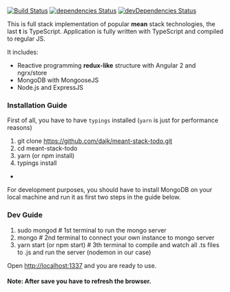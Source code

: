 [![Build Status](https://travis-ci.org/dajk/meant-stack-todo.svg?branch=master)](https://travis-ci.org/dajk/meant-stack-todo)
[![dependencies Status](https://david-dm.org/dajk/meant-stack-todo/status.svg)](https://david-dm.org/dajk/meant-stack-todo)
[![devDependencies Status](https://david-dm.org/dajk/meant-stack-todo/dev-status.svg)](https://david-dm.org/dajk/meant-stack-todo?type=dev)

This is full stack implementation of popular __mean__ stack technologies, the last __t__ is TypeScript.
Application is fully written with TypeScript and compiled to regular JS.

It includes:

- Reactive programming __redux-like__  structure with Angular 2 and ngrx/store
- MongoDB with MongooseJS
- Node.js and ExpressJS

### Installation  Guide

First of all, you have to have `typings` installed (`yarn` is just for performance reasons)

  1. git clone https://github.com/dajk/meant-stack-todo.git
  2. cd meant-stack-todo
  3. yarn (or npm install)
  4. typings install

-

For development purposes, you should have to install MongoDB on your local machine and run it as first two steps in the guide below.

### Dev Guide

  1. sudo mongod # 1st terminal to run the mongo server
  2. mongo # 2nd terminal to connect your own instance to mongo server
  3. yarn start (or npm start) # 3th terminal to compile and watch all .ts files to .js and run the server (nodemon in our case)

Open [http://localhost:1337](http://localhost:1337) and you are ready to use. 

#### Note: After save you have to refresh the browser.
